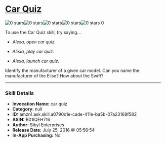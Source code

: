 # [Car Quiz](http://alexa.amazon.com/#skills/amzn1.ask.skill.a0790c1e-cade-411e-ba5b-07a23168f582)
![0 stars](../../images/ic_star_border_black_18dp_1x.png)![0 stars](../../images/ic_star_border_black_18dp_1x.png)![0 stars](../../images/ic_star_border_black_18dp_1x.png)![0 stars](../../images/ic_star_border_black_18dp_1x.png)![0 stars](../../images/ic_star_border_black_18dp_1x.png) 0

To use the Car Quiz skill, try saying...

* *Alexa, open car quiz.*

* *Alexa, play car quiz.*

* *Alexa, launch car quiz.*

Identify the manufacturer of a given car model. Can you name the manufacturer of the Elise? How about the Swift?

***

### Skill Details

* **Invocation Name:** car quiz
* **Category:** null
* **ID:** amzn1.ask.skill.a0790c1e-cade-411e-ba5b-07a23168f582
* **ASIN:** B01IQEH716
* **Author:** Sibyl Enterprises
* **Release Date:** July 25, 2016 @ 05:56:54
* **In-App Purchasing:** No
